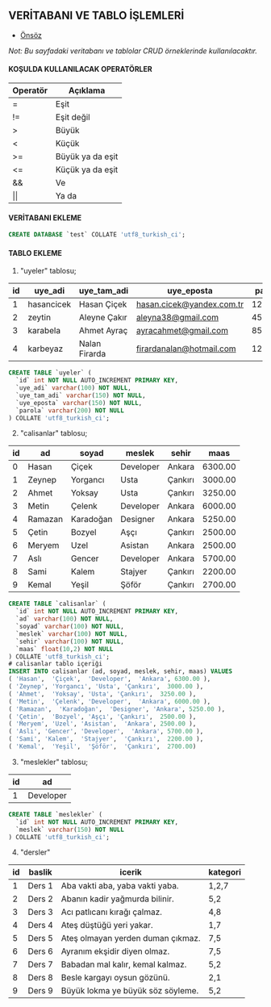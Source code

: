 ## VERİTABANI VE TABLO İŞLEMLERİ

- [Önsöz](https://github.com/cicekhasan/DersNotlarim)


*Not: Bu sayfadaki veritabanı ve tablolar CRUD örneklerinde kullanılacaktır.*

#### KOŞULDA KULLANILACAK OPERATÖRLER

| Operatör | Açıklama         |
| ---      | ---              |
| =        | Eşit             |
| !=       | Eşit değil       |
| >        | Büyük            |
| <        | Küçük            |
| >=       | Büyük ya da eşit |
| <=       | Küçük ya da eşit |
| &&       | Ve               |
| \|\|     | Ya da            |


#### VERİTABANI EKLEME

```sql
CREATE DATABASE `test` COLLATE 'utf8_turkish_ci';
```


#### TABLO EKLEME

1. "uyeler" tablosu;

| id  | uye_adi    | uye_tam_adi   | uye_eposta                | parola |
| --- | ---        | ---           | ---                       | ---    |
| 1   | hasancicek | Hasan Çiçek   | hasan.cicek@yandex.com.tr | 123456 |
| 2   | zeytin     | Aleyne Çakır  | aleyna38@gmail.com        | 456789 |
| 3   | karabela   | Ahmet Ayraç   | ayracahmet@gmail.com      | 852369 |
| 4   | karbeyaz   | Nalan Firarda | firardanalan@hotmail.com  | 123456 |


```sql
CREATE TABLE `uyeler` (
  `id` int NOT NULL AUTO_INCREMENT PRIMARY KEY,
  `uye_adi` varchar(100) NOT NULL,
  `uye_tam_adi` varchar(150) NOT NULL,
  `uye_eposta` varchar(150) NOT NULL,
  `parola` varchar(200) NOT NULL
) COLLATE 'utf8_turkish_ci';
```

2. "calisanlar" tablosu;

| id  | ad      | soyad     | meslek    | sehir   | maas    |
| --- | ---     | ---       | ---       | ---     | ---     |
| 0   | Hasan   | Çiçek     | Developer | Ankara  | 6300.00 |
| 1   | Zeynep  | Yorgancı  | Usta      | Çankırı | 3000.00 |
| 2   | Ahmet   | Yoksay    | Usta      | Çankırı | 3250.00 |
| 3   | Metin   | Çelenk    | Developer | Ankara  | 6000.00 |
| 4   | Ramazan | Karadoğan | Designer  | Ankara  | 5250.00 |
| 5   | Çetin   | Bozyel    | Aşçı      | Çankırı | 2500.00 |
| 6   | Meryem  | Uzel      | Asistan   | Ankara  | 2500.00 |
| 7   | Aslı    | Gencer    | Developer | Ankara  | 5700.00 |
| 8   | Sami    | Kalem     | Stajyer   | Çankırı | 2200.00 |
| 9   | Kemal   | Yeşil     | Şöför     | Çankırı | 2700.00 |

```sql
CREATE TABLE `calisanlar` (
  `id` int NOT NULL AUTO_INCREMENT PRIMARY KEY,
  `ad` varchar(100) NOT NULL,
  `soyad` varchar(100) NOT NULL,
  `meslek` varchar(100) NOT NULL,
  `sehir` varchar(100) NOT NULL,
  `maas` float(10,2) NOT NULL
) COLLATE 'utf8_turkish_ci';
# calisanlar tablo içeriği
INSERT INTO calisanlar (ad, soyad, meslek, sehir, maas) VALUES
( 'Hasan',  'Çiçek',  'Developer',  'Ankara', 6300.00 ),
( 'Zeynep', 'Yorgancı', 'Usta', 'Çankırı',  3000.00 ),
( 'Ahmet',  'Yoksay', 'Usta', 'Çankırı',  3250.00 ),
( 'Metin',  'Çelenk', 'Developer',  'Ankara', 6000.00 ),
( 'Ramazan',  'Karadoğan',  'Designer', 'Ankara', 5250.00 ),
( 'Çetin',  'Bozyel', 'Aşçı', 'Çankırı',  2500.00 ),
( 'Meryem', 'Uzel', 'Asistan',  'Ankara', 2500.00 ),
( 'Aslı', 'Gencer', 'Developer',  'Ankara', 5700.00 ),
( 'Sami', 'Kalem',  'Stajyer',  'Çankırı',  2200.00 ),
( 'Kemal',  'Yeşil',  'Şöför',  'Çankırı',  2700.00)
```

3. "meslekler" tablosu;

| id  | ad        |
| --- | ---       |
| 1   | Developer |

```sql
CREATE TABLE `meslekler` (
  `id` int NOT NULL AUTO_INCREMENT PRIMARY KEY,
  `meslek` varchar(150) NOT NULL
) COLLATE 'utf8_turkish_ci';
```

4. "dersler" 

 | id  | baslik | icerik                            | kategori |
 | --- | ---    | ---                               | ---      |
 | 1   | Ders 1 | Aba vakti aba, yaba vakti yaba.   | 1,2,7    |
 | 2   | Ders 2 | Abanın kadir yağmurda bilinir.    | 5,2      |
 | 3   | Ders 3 | Acı patlıcanı kırağı çalmaz.      | 4,8      |
 | 4   | Ders 4 | Ateş düştüğü yeri yakar.          | 1,7      |
 | 5   | Ders 5 | Ateş olmayan yerden duman çıkmaz. | 7,5      |
 | 6   | Ders 6 | Ayranım ekşidir diyen olmaz.      | 7,5      |
 | 7   | Ders 7 | Babadan mal kalır, kemal kalmaz.  | 5,2      |
 | 8   | Ders 8 | Besle kargayı oysun gözünü.       | 2,1      |
 | 9   | Ders 9 | Büyük lokma ye büyük söz söyleme. | 5,2      |
